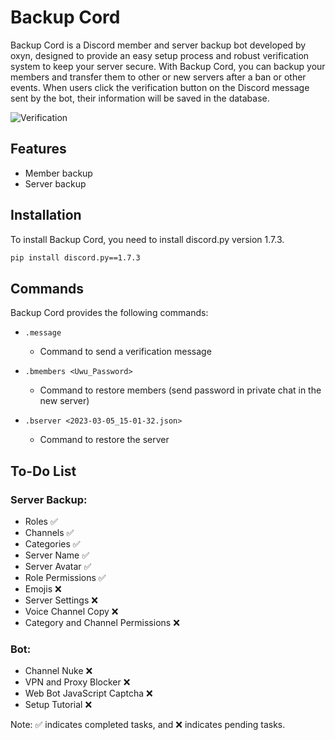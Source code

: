 # Backup Cord

Backup Cord is a Discord member and server backup bot developed by oxyn, designed to provide an easy setup process and robust verification system to keep your server secure. With Backup Cord, you can backup your members and transfer them to other or new servers after a ban or other events. When users click the verification button on the Discord message sent by the bot, their information will be saved in the database.

![Verification](https://cdn.discordapp.com/attachments/1095666948446105662/1100549958073057310/image.png)

## Features

- Member backup
- Server backup

## Installation

To install Backup Cord, you need to install discord.py version 1.7.3.

```bash
pip install discord.py==1.7.3
```

## Commands

Backup Cord provides the following commands:

- `.message`
  - Command to send a verification message

- `.bmembers <Uwu_Password>`
  - Command to restore members (send password in private chat in the new server)

- `.bserver <2023-03-05_15-01-32.json>`
  - Command to restore the server

## To-Do List

### Server Backup:
- Roles ✅
- Channels ✅
- Categories ✅
- Server Name ✅
- Server Avatar ✅
- Role Permissions ✅
- Emojis ❌
- Server Settings ❌
- Voice Channel Copy ❌
- Category and Channel Permissions ❌

### Bot:
- Channel Nuke ❌
- VPN and Proxy Blocker ❌
- Web Bot JavaScript Captcha ❌
- Setup Tutorial ❌

Note: ✅ indicates completed tasks, and ❌ indicates pending tasks.
